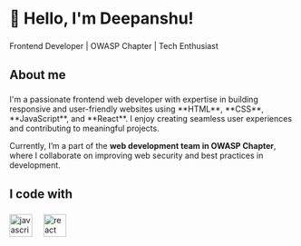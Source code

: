 <h1 align="left">👋 Hello, I'm Deepanshu! </h1>

###

<p align="left">Frontend Developer | OWASP Chapter | Tech Enthusiast</p>

###

<h2 align="left">About me</h2>

###

<p align="left">I'm a passionate frontend web developer with expertise in building responsive and user-friendly websites using **HTML**, **CSS**, **JavaScript**, and **React**. I enjoy creating seamless user experiences and contributing to meaningful projects.  

Currently, I’m a part of the **web development team in OWASP Chapter**, where I collaborate on improving web security and best practices in development.  </p>

###

<h2 align="left">I code with</h2>

###

<div align="left">
  <img src="https://cdn.jsdelivr.net/gh/devicons/devicon/icons/javascript/javascript-original.svg" height="40" alt="javascript logo"  />
  <img width="12" />
  <img src="https://cdn.jsdelivr.net/gh/devicons/devicon/icons/react/react-original.svg" height="40" alt="react logo"  />
  <img width="12" />

###
